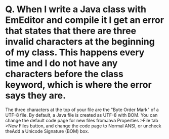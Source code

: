 # Q. When I write a Java class with EmEditor and compile it I get an error that states that there are three invalid characters at the beginning of my class. This happens every time and I do not have any characters before the class keyword, which is where the error says they are.

The three characters at the top of your file are the "Byte Order Mark" of a
UTF-8 file. By default, a Java file is created as UTF-8 with BOM. You can change
the default code page for new files fromJava Properties \>File
tab >New Files
button, and change the code page to Normal ANSI, or uncheck theAdd a Unicode
Signature (BOM) box.
